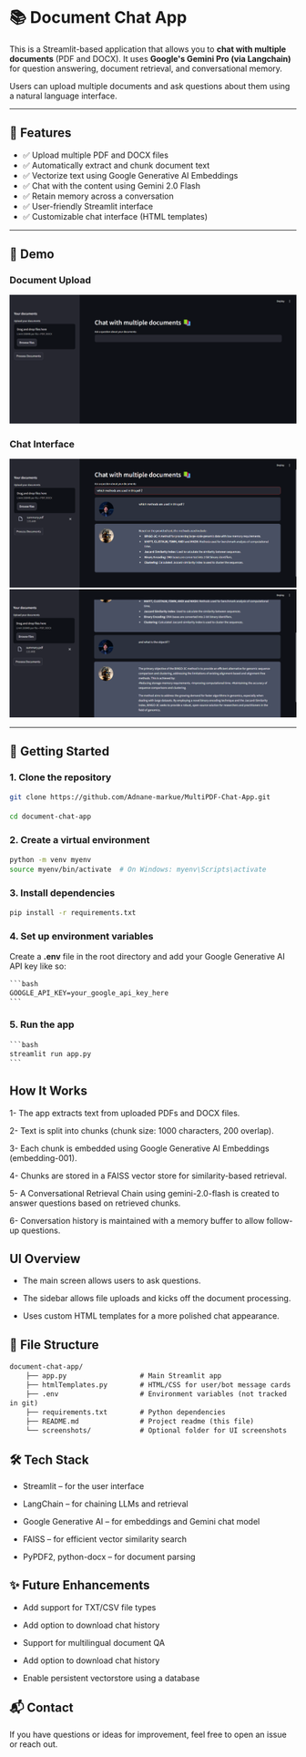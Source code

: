 # 📚 Document Chat App

This is a Streamlit-based application that allows you to **chat with multiple documents** (PDF and DOCX). It uses **Google's Gemini Pro (via Langchain)** for question answering, document retrieval, and conversational memory.

Users can upload multiple documents and ask questions about them using a natural language interface.

---

## 🧠 Features

- ✅ Upload multiple PDF and DOCX files
- ✅ Automatically extract and chunk document text
- ✅ Vectorize text using Google Generative AI Embeddings
- ✅ Chat with the content using Gemini 2.0 Flash
- ✅ Retain memory across a conversation
- ✅ User-friendly Streamlit interface
- ✅ Customizable chat interface (HTML templates)

---

## 📸 Demo

### Document Upload

![Upload Screenshot][def]

### Chat Interface

![Chat Screenshot][def2]
![Chat Screenshot][def3]

---

## 🚀 Getting Started

### 1. Clone the repository

```bash
git clone https://github.com/Adnane-markue/MultiPDF-Chat-App.git

cd document-chat-app
```
### 2. Create a virtual environment

```bash
python -m venv myenv
source myenv/bin/activate  # On Windows: myenv\Scripts\activate
```
### 3. Install dependencies

```bash
pip install -r requirements.txt
```
### 4. Set up environment variables 
Create a **.env** file in the root directory and add your Google Generative AI API key like so:
    
    ```bash
    GOOGLE_API_KEY=your_google_api_key_here
    ```
### 5. Run the app
    
    ```bash
    streamlit run app.py
    ```

## How It Works
1- The app extracts text from uploaded PDFs and DOCX files.

2- Text is split into chunks (chunk size: 1000 characters, 200 overlap).

3- Each chunk is embedded using Google Generative AI Embeddings (embedding-001).

4- Chunks are stored in a FAISS vector store for similarity-based retrieval.

5- A Conversational Retrieval Chain using gemini-2.0-flash is created to answer questions based on retrieved chunks.

6- Conversation history is maintained with a memory buffer to allow follow-up questions.

## UI Overview
- The main screen allows users to ask questions.

- The sidebar allows file uploads and kicks off the document processing.

- Uses custom HTML templates for a more polished chat appearance.

## 📂 File Structure
```plaintext
document-chat-app/  
    ├── app.py                  # Main Streamlit app
    ├── htmlTemplates.py        # HTML/CSS for user/bot message cards
    ├── .env                    # Environment variables (not tracked in git)
    ├── requirements.txt        # Python dependencies
    ├── README.md               # Project readme (this file)
    └── screenshots/            # Optional folder for UI screenshots
```
## 🛠️ Tech Stack

- Streamlit – for the user interface

+ LangChain – for chaining LLMs and retrieval

+ Google Generative AI – for embeddings and Gemini chat model

- FAISS – for efficient vector similarity search

- PyPDF2, python-docx – for document parsing

## ✨ Future Enhancements

- Add support for TXT/CSV file types

- Add option to download chat history

- Support for multilingual document QA

- Add option to download chat history

- Enable persistent vectorstore using a database

## 📬 Contact
If you have questions or ideas for improvement, feel free to open an issue or reach out.






[def]: screenshots/upload.png
[def2]: screenshots/chat_1.png
[def3]: screenshots/chat_2.png
